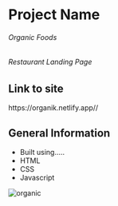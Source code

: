 


<h1>Project Name</h1>
<h6>Organic Foods</h6>
<h6>Restaurant Landing Page<h6/>

<h2>Link to site</h2>
<p>https://organik.netlify.app//<p/>

<h2>General Information</h2>
<ul>
  <li>Built using.....</li>
  <li>HTML</li>
  <li>CSS</li>
  <li>Javascript</li>
 </ul>
  
  ![organic](https://user-images.githubusercontent.com/82509653/172456295-a421346f-7913-4f2c-93df-6f059b60df1e.PNG)

  
